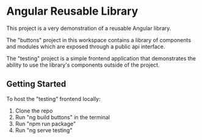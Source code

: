 # Angular Reusable Library

This project is a very demonstration of a reusable Angular library.

The "buttons" project in this workspace contains a library of components and modules which are exposed through a public api interface.

The "testing" project is a simple frontend application that demonstrates the ability to use the library's components outside of the project.

## Getting Started

To host the "testing" frontend locally:

1. Clone the repo
2. Run "ng build buttons" in the terminal
3. Run "npm run package"
4. Run "ng serve testing"
